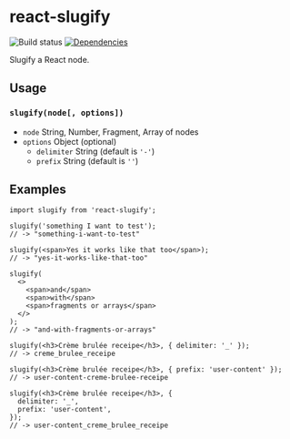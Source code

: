 # react-slugify

![Build status](https://github.com/martpie/react-slugify/workflows/qa/badge.svg)
[![Dependencies](https://david-dm.org/martpie/react-slugify.svg)](https://github.com/martpie/react-slugify)

Slugify a React node.

## Usage

### `slugify(node[, options])`

- `node` String, Number, Fragment, Array of nodes
- `options` Object (optional)
  - `delimiter` String (default is `'-'`)
  - `prefix` String (default is `''`)

## Examples

```tsx
import slugify from 'react-slugify';

slugify('something I want to test');
// -> "something-i-want-to-test"

slugify(<span>Yes it works like that too</span>);
// -> "yes-it-works-like-that-too"

slugify(
  <>
    <span>and</span>
    <span>with</span>
    <span>fragments or arrays</span>
  </>
);
// -> "and-with-fragments-or-arrays"

slugify(<h3>Crème brulée receipe</h3>, { delimiter: '_' });
// -> creme_brulee_receipe

slugify(<h3>Crème brulée receipe</h3>, { prefix: 'user-content' });
// -> user-content-creme-brulee-receipe

slugify(<h3>Crème brulée receipe</h3>, {
  delimiter: '_',
  prefix: 'user-content',
});
// -> user-content_creme_brulee_receipe
```
